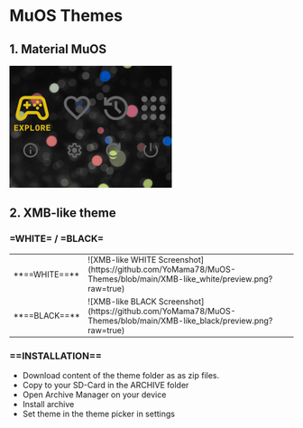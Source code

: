 # MuOS Themes

## 1. Material MuOS

![Material MuOS Screenshot](https://github.com/YoMama78/MuOS-Themes/blob/main/Material%20MuOS/preview.png?raw=true)

## 2. XMB-like theme

### =WHITE= / =BLACK=
<table>
<tr><td>**==WHITE==**</td><td>
![XMB-like WHITE Screenshot](https://github.com/YoMama78/MuOS-Themes/blob/main/XMB-like_white/preview.png?raw=true)</td></tr>
<tr><td>**==BLACK==**</td><td>
![XMB-like BLACK Screenshot](https://github.com/YoMama78/MuOS-Themes/blob/main/XMB-like_black/preview.png?raw=true)
</td></tr>
</table>

### **==INSTALLATION==**

* Download content of the theme folder as as zip files.<br>
* Copy to your SD-Card in the ARCHIVE folder<br>
* Open Archive Manager on your device<br>
* Install archive<br>
* Set theme in the theme picker in settings<br>
